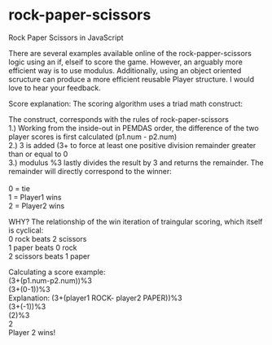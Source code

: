 # rock-paper-scissors
Rock Paper Scissors in JavaScript

There are several examples available online of the rock-papper-scissors logic using an if, elseif to score the game. 
However, an arguably more efficient way is to use modulus. Additionally, using an object oriented scructure can produce
a more efficient reusable Player structure. I would love to hear your feedback.

Score explanation: The scoring algorithm uses a triad math construct:

The construct, corresponds with the rules of rock-paper-scissors<br/>
1.) Working from the inside-out in PEMDAS order, the difference of the two player scores is first calculated (p1.num - p2.num)<br/>
2.) 3 is added (3+ to force at least one positive division remainder greater than or equal to 0<br/>
3.) modulus %3 lastly divides the result by 3 and returns the remainder. The remainder will directly correspond to the winner:<br/>
<br/>
0 = tie<br/> 
1 = Player1 wins<br/>
2 = Player2 wins<br/>

WHY? The relationship of the win iteration of traingular scoring,
which itself is cyclical:<br/>
0 rock beats 2 scissors<br/>
1 paper beats 0 rock<br/>
2 scissors beats 1 paper<br/>

Calculating a score example:<br/>
(3+(p1.num-p2.num))%3<br/>
(3+(0-1))%3 <br/>
Explanation: (3+(player1 ROCK- player2 PAPER))%3 <br/>
(3+(-1))%3 <br/>
(2)%3 <br/>
2 <br/>
Player 2 wins! <br/>

